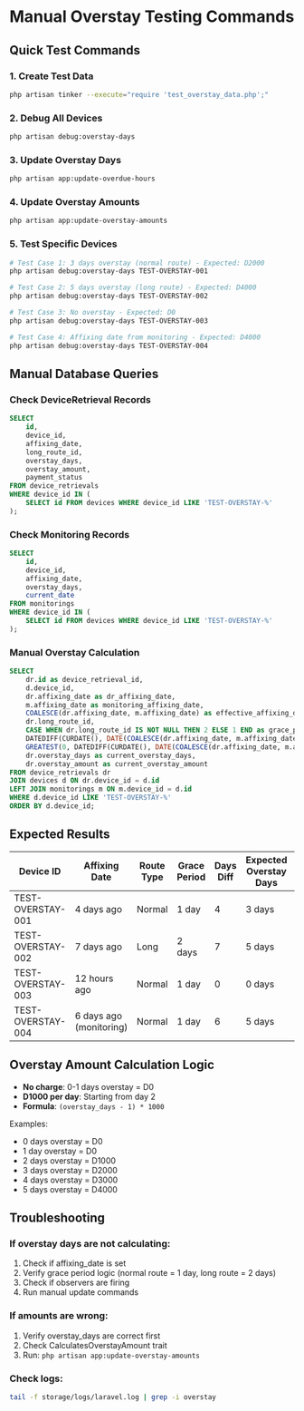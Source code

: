 # Manual Overstay Testing Commands

## Quick Test Commands

### 1. Create Test Data
```bash
php artisan tinker --execute="require 'test_overstay_data.php';"
```

### 2. Debug All Devices
```bash
php artisan debug:overstay-days
```

### 3. Update Overstay Days
```bash
php artisan app:update-overdue-hours
```

### 4. Update Overstay Amounts
```bash
php artisan app:update-overstay-amounts
```

### 5. Test Specific Devices
```bash
# Test Case 1: 3 days overstay (normal route) - Expected: D2000
php artisan debug:overstay-days TEST-OVERSTAY-001

# Test Case 2: 5 days overstay (long route) - Expected: D4000  
php artisan debug:overstay-days TEST-OVERSTAY-002

# Test Case 3: No overstay - Expected: D0
php artisan debug:overstay-days TEST-OVERSTAY-003

# Test Case 4: Affixing date from monitoring - Expected: D4000
php artisan debug:overstay-days TEST-OVERSTAY-004
```

## Manual Database Queries

### Check DeviceRetrieval Records
```sql
SELECT 
    id,
    device_id,
    affixing_date,
    long_route_id,
    overstay_days,
    overstay_amount,
    payment_status
FROM device_retrievals 
WHERE device_id IN (
    SELECT id FROM devices WHERE device_id LIKE 'TEST-OVERSTAY-%'
);
```

### Check Monitoring Records
```sql
SELECT 
    id,
    device_id,
    affixing_date,
    overstay_days,
    current_date
FROM monitorings 
WHERE device_id IN (
    SELECT id FROM devices WHERE device_id LIKE 'TEST-OVERSTAY-%'
);
```

### Manual Overstay Calculation
```sql
SELECT 
    dr.id as device_retrieval_id,
    d.device_id,
    dr.affixing_date as dr_affixing_date,
    m.affixing_date as monitoring_affixing_date,
    COALESCE(dr.affixing_date, m.affixing_date) as effective_affixing_date,
    dr.long_route_id,
    CASE WHEN dr.long_route_id IS NOT NULL THEN 2 ELSE 1 END as grace_period,
    DATEDIFF(CURDATE(), DATE(COALESCE(dr.affixing_date, m.affixing_date))) as days_diff,
    GREATEST(0, DATEDIFF(CURDATE(), DATE(COALESCE(dr.affixing_date, m.affixing_date))) - CASE WHEN dr.long_route_id IS NOT NULL THEN 2 ELSE 1 END) as calculated_overstay_days,
    dr.overstay_days as current_overstay_days,
    dr.overstay_amount as current_overstay_amount
FROM device_retrievals dr
JOIN devices d ON dr.device_id = d.id
LEFT JOIN monitorings m ON m.device_id = d.id
WHERE d.device_id LIKE 'TEST-OVERSTAY-%'
ORDER BY d.device_id;
```

## Expected Results

| Device ID | Affixing Date | Route Type | Grace Period | Days Diff | Expected Overstay Days | Expected Amount |
|-----------|---------------|------------|--------------|-----------|----------------------|-----------------|
| TEST-OVERSTAY-001 | 4 days ago | Normal | 1 day | 4 | 3 days | D2000 |
| TEST-OVERSTAY-002 | 7 days ago | Long | 2 days | 7 | 5 days | D4000 |
| TEST-OVERSTAY-003 | 12 hours ago | Normal | 1 day | 0 | 0 days | D0 |
| TEST-OVERSTAY-004 | 6 days ago (monitoring) | Normal | 1 day | 6 | 5 days | D4000 |

## Overstay Amount Calculation Logic

- **No charge**: 0-1 days overstay = D0
- **D1000 per day**: Starting from day 2
- **Formula**: `(overstay_days - 1) * 1000`

Examples:
- 0 days overstay = D0
- 1 day overstay = D0  
- 2 days overstay = D1000
- 3 days overstay = D2000
- 4 days overstay = D3000
- 5 days overstay = D4000

## Troubleshooting

### If overstay days are not calculating:
1. Check if affixing_date is set
2. Verify grace period logic (normal route = 1 day, long route = 2 days)
3. Check if observers are firing
4. Run manual update commands

### If amounts are wrong:
1. Verify overstay_days are correct first
2. Check CalculatesOverstayAmount trait
3. Run: `php artisan app:update-overstay-amounts`

### Check logs:
```bash
tail -f storage/logs/laravel.log | grep -i overstay
```
